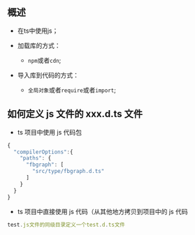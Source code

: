 ## 概述

* 在ts中使用js；

* 加载库的方式：
  + `npm`或者`cdn`;

* 导入库到代码的方式：
  + `全局对象`或者`require`或者`import`;


## 如何定义 js 文件的 xxx.d.ts 文件

- ts 项目中使用 js 代码包

```.d.ts
{
  "compilerOptions":{
    "paths": {
      "fbgraph": [
        "src/type/fbgraph.d.ts"
      ]
    }
  }
}

```

- ts 项目中直接使用 js 代码（从其他地方拷贝到项目中的 js 代码

```.d.ts
test.js文件的同级目录定义一个test.d.ts文件
```